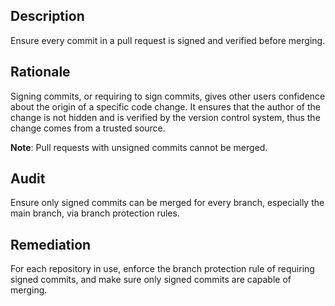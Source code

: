 ## Description

Ensure every commit in a pull request is signed and verified before merging.

## Rationale

Signing commits, or requiring to sign commits, gives other users confidence about the origin of a specific code change. It ensures that the author of the change is not hidden and is verified by the version control system, thus the change comes from a trusted source.

**Note**: Pull requests with unsigned commits cannot be merged.

## Audit

Ensure only signed commits can be merged for every branch, especially the main branch, via branch protection rules.

## Remediation

For each repository in use, enforce the branch protection rule of requiring signed commits, and make sure only signed commits are capable of merging.
